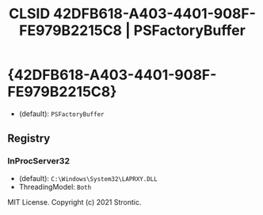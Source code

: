 ﻿---
title: "CLSID 42DFB618-A403-4401-908F-FE979B2215C8 | PSFactoryBuffer"
excerpt: What is COM-Object CLSID 42DFB618-A403-4401-908F-FE979B2215C8?
---

# {42DFB618-A403-4401-908F-FE979B2215C8}

* (default): `PSFactoryBuffer`

## Registry


### InProcServer32

* (default): `C:\Windows\System32\LAPRXY.DLL`
* ThreadingModel: `Both`

MIT License. Copyright (c) 2021 Strontic.


